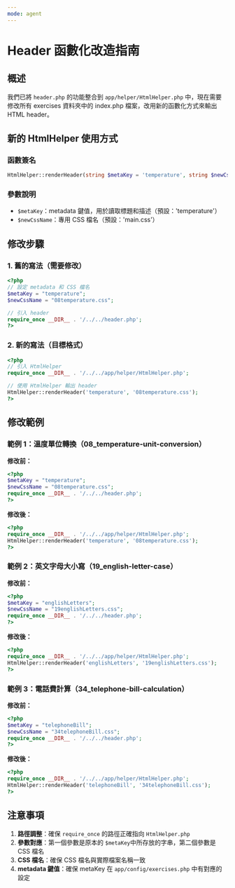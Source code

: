 ```yaml
---
mode: agent
---
```


# Header 函數化改造指南

## 概述

我們已將 `header.php` 的功能整合到 `app/helper/HtmlHelper.php` 中，現在需要修改所有 exercises 資料夾中的 index.php 檔案，改用新的函數化方式來輸出 HTML header。

## 新的 HtmlHelper 使用方式

### 函數簽名

```php
HtmlHelper::renderHeader(string $metaKey = 'temperature', string $newCssName = 'main.css')
```

### 參數說明

- `$metaKey`：metadata 鍵值，用於讀取標題和描述（預設：'temperature'）
- `$newCssName`：專用 CSS 檔名（預設：'main.css'）

## 修改步驟

### 1. 舊的寫法（需要修改）

```php
<?php
// 設定 metadata 和 CSS 檔名
$metaKey = "temperature";
$newCssName = "08temperature.css";

// 引入 header
require_once __DIR__ . '/../../header.php';
?>
```

### 2. 新的寫法（目標格式）

```php
<?php
// 引入 HtmlHelper
require_once __DIR__ . '/../../app/helper/HtmlHelper.php';

// 使用 HtmlHelper 輸出 header
HtmlHelper::renderHeader('temperature', '08temperature.css');
?>
```

## 修改範例

### 範例 1：溫度單位轉換（08_temperature-unit-conversion）

**修改前：**

```php
<?php
$metaKey = "temperature";
$newCssName = "08temperature.css";
require_once __DIR__ . '/../../header.php';
?>
```

**修改後：**

```php
<?php
require_once __DIR__ . '/../../app/helper/HtmlHelper.php';
HtmlHelper::renderHeader('temperature', '08temperature.css');
?>
```

### 範例 2：英文字母大小寫（19_english-letter-case）

**修改前：**

```php
<?php
$metaKey = "englishLetters";
$newCssName = "19englishLetters.css";
require_once __DIR__ . '/../../header.php';
?>
```

**修改後：**

```php
<?php
require_once __DIR__ . '/../../app/helper/HtmlHelper.php';
HtmlHelper::renderHeader('englishLetters', '19englishLetters.css');
?>
```

### 範例 3：電話費計算（34_telephone-bill-calculation）

**修改前：**

```php
<?php
$metaKey = "telephoneBill";
$newCssName = "34telephoneBill.css";
require_once __DIR__ . '/../../header.php';
?>
```

**修改後：**

```php
<?php
require_once __DIR__ . '/../../app/helper/HtmlHelper.php';
HtmlHelper::renderHeader('telephoneBill', '34telephoneBill.css');
?>
```

## 注意事項

1. **路徑調整**：確保 `require_once` 的路徑正確指向 `HtmlHelper.php`
2. **參數對應**：第一個參數是原本的 `$metaKey`中所存放的字串，第二個參數是 CSS 檔名
3. **CSS 檔名**：確保 CSS 檔名與實際檔案名稱一致
4. **metadata 鍵值**：確保 metaKey 在 `app/config/exercises.php` 中有對應的設定
